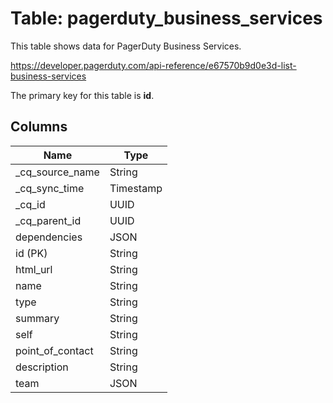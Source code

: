 # Table: pagerduty_business_services

This table shows data for PagerDuty Business Services.

https://developer.pagerduty.com/api-reference/e67570b9d0e3d-list-business-services

The primary key for this table is **id**.

## Columns

| Name          | Type          |
| ------------- | ------------- |
|_cq_source_name|String|
|_cq_sync_time|Timestamp|
|_cq_id|UUID|
|_cq_parent_id|UUID|
|dependencies|JSON|
|id (PK)|String|
|html_url|String|
|name|String|
|type|String|
|summary|String|
|self|String|
|point_of_contact|String|
|description|String|
|team|JSON|